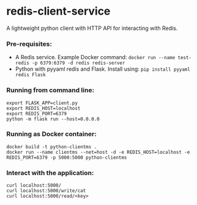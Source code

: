 # redis-client-service
A lightweight python client with HTTP API for interacting with Redis. 

### Pre-requisites:
- A Redis service. Example Docker command: `docker run --name test-redis -p 6379:6379 -d redis redis-server`
- Python with pyyaml redis and Flask. Install using: `pip install pyyaml redis Flask`

### Running from command line:
```
export FLASK_APP=client.py
export REDIS_HOST=localhost 
export REDIS_PORT=6379 
python -m flask run --host=0.0.0.0 
```

### Running as Docker container:
```
docker build -t python-clientms .
docker run --name clientms --net=host -d -e REDIS_HOST=localhost -e REDIS_PORT=6379 -p 5000:5000 python-clientms
```

### Interact with the application:
```
curl localhost:5000/  
curl localhost:5000/write/cat  
curl localhost:5000/read/<key>
```